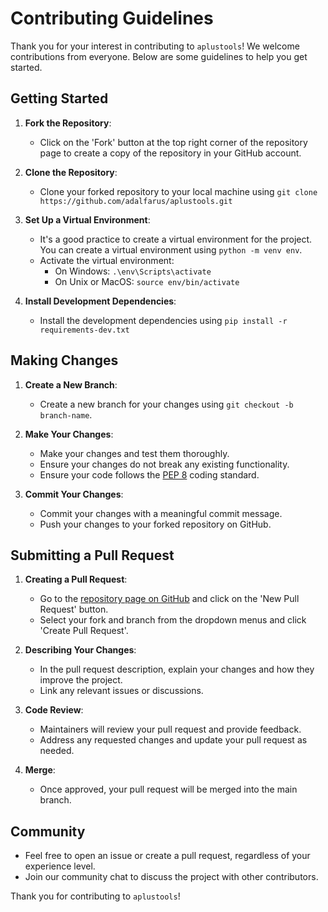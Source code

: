 # Contributing Guidelines

Thank you for your interest in contributing to `aplustools`! We welcome contributions from everyone. Below are some guidelines to help you get started.

## Getting Started

1. **Fork the Repository**: 
    - Click on the 'Fork' button at the top right corner of the repository page to create a copy of the repository in your GitHub account.
    
2. **Clone the Repository**:
    - Clone your forked repository to your local machine using `git clone https://github.com/adalfarus/aplustools.git`

3. **Set Up a Virtual Environment**:
    - It's a good practice to create a virtual environment for the project. You can create a virtual environment using `python -m venv env`.
    - Activate the virtual environment: 
      - On Windows: `.\env\Scripts\activate`
      - On Unix or MacOS: `source env/bin/activate`

4. **Install Development Dependencies**:
    - Install the development dependencies using `pip install -r requirements-dev.txt`

## Making Changes

1. **Create a New Branch**:
    - Create a new branch for your changes using `git checkout -b branch-name`.

2. **Make Your Changes**:
    - Make your changes and test them thoroughly.
    - Ensure your changes do not break any existing functionality.
    - Ensure your code follows the [PEP 8](https://www.python.org/dev/peps/pep-0008/) coding standard.

3. **Commit Your Changes**:
    - Commit your changes with a meaningful commit message.
    - Push your changes to your forked repository on GitHub.

## Submitting a Pull Request

1. **Creating a Pull Request**:
    - Go to the [repository page on GitHub](https://github.com/Adalfarus/aplustools) and click on the 'New Pull Request' button.
    - Select your fork and branch from the dropdown menus and click 'Create Pull Request'.

2. **Describing Your Changes**:
    - In the pull request description, explain your changes and how they improve the project.
    - Link any relevant issues or discussions.

3. **Code Review**:
    - Maintainers will review your pull request and provide feedback.
    - Address any requested changes and update your pull request as needed.

4. **Merge**:
    - Once approved, your pull request will be merged into the main branch.

## Community

- Feel free to open an issue or create a pull request, regardless of your experience level.
- Join our community chat to discuss the project with other contributors.

Thank you for contributing to `aplustools`!
